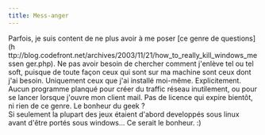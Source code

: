 ```yaml
---
title: Mess-anger
---
```


Parfois, je suis content de ne plus avoir à me poser [ce genre de questions](h
ttp://blog.codefront.net/archives/2003/11/21/how_to_really_kill_windows_messen
ger.php). Ne pas avoir besoin de chercher comment j'enlève tel ou tel soft,
puisque de toute façon ceux qui sont sur ma machine sont ceux dont j'ai
besoin. Uniquement ceux que j'ai installé moi-même. Explicitement.  
Aucun programme planqué pour créer du traffic réseau inutilement, ou pour se
lancer lorsque j'ouvre mon client mail. Pas de licence qui expire bientôt, ni
rien de ce genre. Le bonheur du geek ?  
Si seulement la plupart des jeux étaient d'abord developpés sous linux avant
d'être portés sous windows... Ce serait le bonheur. :)


